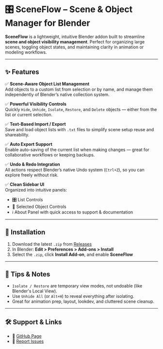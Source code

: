 # 🎛️ SceneFlow – Scene & Object Manager for Blender

**SceneFlow** is a lightweight, intuitive Blender addon built to streamline **scene and object visibility management**. Perfect for organizing large scenes, toggling object states, and maintaining clarity in animation or modeling workflows.


---

## ✨ Features

✅ **Scene-Aware Object List Management**  
Add objects to a custom list from selection or by name, and manage them independently of Blender’s native collection system.

✅ **Powerful Visibility Controls**  
Quickly `Hide`, `Unhide`, `Isolate`, `Restore`, and `Delete` objects — either from the list or current selection.

✅ **Text-Based Import / Export**  
Save and load object lists with `.txt` files to simplify scene setup reuse and shareability.

✅ **Auto Export Support**  
Enable auto-saving of the current list when making changes — great for collaborative workflows or keeping backups.

✅ **Undo & Redo Integration**  
All actions respect Blender’s native Undo system (`Ctrl+Z`), so you can explore freely without risk.

✅ **Clean Sidebar UI**  
Organized into intuitive panels:
- 🎛 List Controls  
- 🧲 Selected Object Controls  
- ℹ️ About Panel with quick access to support & documentation

---

## 🔧 Installation

1. Download the latest `.zip` from [Releases](https://github.com/cgnerd143/SceneFlow/releases)
2. In Blender: **Edit > Preferences > Add-ons > Install**
3. Select the `.zip`, click **Install Add-on**, and enable **SceneFlow**

---

## 🧠 Tips & Notes

- `Isolate / Restore` are temporary view modes, not undoable (like Blender's Local View).
- Use `Unhide All` (or `Alt+H`) to reveal everything after isolating.
- Great for animation prep, layout, lookdev, and cluttered scene cleanup.

---

## 🛠 Support & Links

- 📄 [GitHub Page](https://github.com/cgnerd143)
- 🐞 [Report Issues](https://github.com/cgnerd143/SceneFlow/issues)
